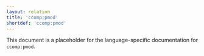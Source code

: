 ```yaml
---
layout: relation
title: 'ccomp:pmod'
shortdef: 'ccomp:pmod'
---
```


This document is a placeholder for the language-specific documentation
for `ccomp:pmod`.
